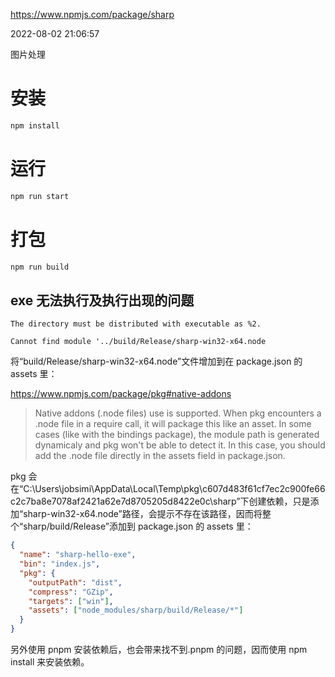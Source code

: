 https://www.npmjs.com/package/sharp

2022-08-02 21:06:57

图片处理

# 安装

```sh
npm install
```

# 运行

```sh
npm run start
```

# 打包

```sh
npm run build
```

## exe 无法执行及执行出现的问题

```
The directory must be distributed with executable as %2.

Cannot find module '../build/Release/sharp-win32-x64.node
```

将“build/Release/sharp-win32-x64.node”文件增加到在 package.json 的 assets 里：

https://www.npmjs.com/package/pkg#native-addons

> Native addons (.node files) use is supported. When pkg encounters a .node file in a require call, it will package this like an asset. In some cases (like with the bindings package), the module path is generated dynamicaly and pkg won't be able to detect it. In this case, you should add the .node file directly in the assets field in package.json.

pkg 会在“C:\Users\jobsimi\AppData\Local\Temp\pkg\c607d483f61cf7ec2c900fe66c2c7ba8e7078af2421a62e7d8705205d8422e0c\sharp”下创建依赖，只是添加“sharp-win32-x64.node”路径，会提示不存在该路径，因而将整个“sharp/build/Release”添加到 package.json 的 assets 里：

```json
{
  "name": "sharp-hello-exe",
  "bin": "index.js",
  "pkg": {
    "outputPath": "dist",
    "compress": "GZip",
    "targets": ["win"],
    "assets": ["node_modules/sharp/build/Release/*"]
  }
}
```

另外使用 pnpm 安装依赖后，也会带来找不到.pnpm 的问题，因而使用 npm install 来安装依赖。
